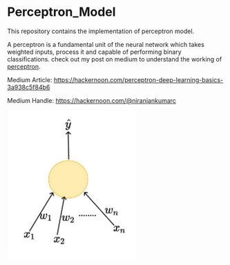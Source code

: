 # Perceptron_Model

This repository contains the implementation of perceptron model.

A perceptron is a fundamental unit of the neural network which takes weighted inputs, process it and capable of performing binary classifications. check out my post on medium to understand the working of [perceptron](https://hackernoon.com/perceptron-deep-learning-basics-3a938c5f84b6).

Medium Article: https://hackernoon.com/perceptron-deep-learning-basics-3a938c5f84b6

Medium Handle: https://hackernoon.com/@niranjankumarc

<img src="perceptronmodel.png" alt="perceptron model" width="300">




